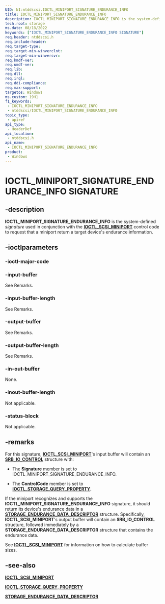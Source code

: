 ```yaml
---
UID: NI:ntddscsi.IOCTL_MINIPORT_SIGNATURE_ENDURANCE_INFO
title: IOCTL_MINIPORT_SIGNATURE_ENDURANCE_INFO
description: IOCTL_MINIPORT_SIGNATURE_ENDURANCE_INFO is the system-defined signature used in conjunction with the IOCTL_SCSI_MINIPORT control code to request that a miniport return endurance data for a target device.
tech.root: storage
ms.date: 08/18/2022
keywords: ["IOCTL_MINIPORT_SIGNATURE_ENDURANCE_INFO SIGNATURE"]
req.header: ntddscsi.h
req.include-header: 
req.target-type: 
req.target-min-winverclnt: 
req.target-min-winversvr: 
req.kmdf-ver: 
req.umdf-ver: 
req.lib: 
req.dll: 
req.irql: 
req.ddi-compliance: 
req.max-support: 
targetos: Windows
ms.custom: 19H1
f1_keywords:
 - IOCTL_MINIPORT_SIGNATURE_ENDURANCE_INFO
 - ntddscsi/IOCTL_MINIPORT_SIGNATURE_ENDURANCE_INFO
topic_type:
 - apiref
api_type:
 - HeaderDef
api_location:
 - ntddscsi.h
api_name:
 - IOCTL_MINIPORT_SIGNATURE_ENDURANCE_INFO
product:
 - Windows
---
```


# IOCTL_MINIPORT_SIGNATURE_ENDURANCE_INFO SIGNATURE

## -description

**IOCTL_MINIPORT_SIGNATURE_ENDURANCE_INFO** is the system-defined *signature* used in conjunction with the [**IOCTL_SCSI_MINIPORT**](./ni-ntddscsi-ioctl_scsi_miniport.md) control code to request that a miniport return a target device's endurance information.

## -ioctlparameters

### -ioctl-major-code

### -input-buffer

See Remarks.

### -input-buffer-length

See Remarks.

### -output-buffer

See Remarks.

### -output-buffer-length

See Remarks.

### -in-out-buffer

None.

### -inout-buffer-length

Not applicable.

### -status-block

Not applicable.

## -remarks

For this signature, [**IOCTL_SCSI_MINIPORT**](./ni-ntddscsi-ioctl_scsi_miniport.md)'s input buffer will contain an [**SRB_IO_CONTROL**](ns-ntddscsi-_srb_io_control.md) structure with:

* The **Signature** member is set to IOCTL_MINIPORT_SIGNATURE_ENDURANCE_INFO.

* The **ControlCode** member is set to [**IOCTL_STORAGE_QUERY_PROPERTY**](../ntddstor/ni-ntddstor-ioctl_storage_query_property.md).

If the miniport recognizes and supports the **IOCTL_MINIPORT_SIGNATURE_ENDURANCE_INFO** signature, it should return its device's endurance data in a [**STORAGE_ENDURANCE_DATA_DESCRIPTOR**](ns-ntddscsi-storage_endurance_data_descriptor.md) structure. Specifically, **IOCTL_SCSI_MINIPORT**'s output buffer will contain an **SRB_IO_CONTROL** structure, followed immediately by a **STORAGE_ENDURANCE_DATA_DESCRIPTOR** structure that contains the endurance data.

See [**IOCTL_SCSI_MINIPORT**](./ni-ntddscsi-ioctl_scsi_miniport.md) for information on how to calculate buffer sizes.

## -see-also

[**IOCTL_SCSI_MINIPORT**](./ni-ntddscsi-ioctl_scsi_miniport.md)

[**IOCTL_STORAGE_QUERY_PROPERTY**](../ntddstor/ni-ntddstor-ioctl_storage_query_property.md)

[**STORAGE_ENDURANCE_DATA_DESCRIPTOR**](ns-ntddscsi-storage_endurance_data_descriptor.md)
